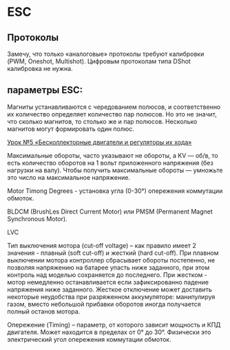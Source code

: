 # ESC

## Протоколы

Замечу, что только «аналоговые» протоколы требуют калибровки (PWM, Oneshot, Multishot). Цифровым протоколам типа DShot калибровка не нужна.

## параметры ESC:

Магниты устанавливаются с чередованием полюсов, и соответственно их количество определяет количество пар полюсов. Но это не значит, что сколько магнитов, то столько же и пар полюсов. Несколько магнитов могут формировать один полюс.

[Урок №5 «Бесколлекторные двигатели и регуляторы их хода»](https://github.com/CopterExpress/clover/blob/master/docs/ru/lesson5.md)

Максимальные обороты, часто указывают не обороты, а KV — об/в, то есть количество оборотов на 1 вольт приложенного напряжения (без нагрузки на валу). Чтобы получить максимальные обороты — умножьте это число на максимальное напряжение.

Motor Timong Degrees -  установка угла (0-30°) опережения коммутации обмоток.

BLDCM (BrushLes Direct Current Motor) или PMSM (Permanent Magnet Synchronous Motor).

LVC 

Тип выключения мотора (cut-off voltage) – как правило имеет 2 значения - плавный (soft cut-off) и жесткий (hard cut-off). При плавном выключении мотора контроллер сбрасывает обороты постепенно, не позволяя напряжению на батарее упасть ниже заданного, при этом контроль над моделью сохраняется до последнего. При жестком - мотор немедленно останавливается если зафиксированно падение напряжения ниже заданного. Жесткое отключение может доставить некоторые неудобства при разряженном аккумуляторе: манипулируя газом, вместо небольшой прибавки оборотов иногда получается полный останов мотора.

Опережение (Timing) – параметр, от которого зависит мощность и КПД двигателя. Может находится в пределах от 0° до 30°. Физически это электрический угол опережения коммутации обмоток.